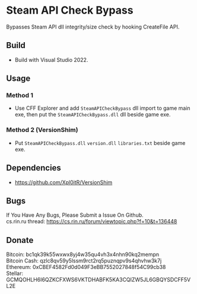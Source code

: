 # Steam API Check Bypass

Bypasses Steam API dll integrity/size check by hooking CreateFile API.

## Build

* Build with Visual Studio 2022.

## Usage

### Method 1

* Use CFF Explorer and add `SteamAPICheckBypass` dll import to game main exe, then put the `SteamAPICheckBypass.dll` dll beside game exe.

### Method 2 (VersionShim)

* Put `SteamAPICheckBypass.dll` `version.dll` `libraries.txt` beside game exe.

## Dependencies

* <https://github.com/Xpl0itR/VersionShim>

## Bugs

If You Have Any Bugs, Please Submit a Issue On Github.  
cs.rin.ru thread: <https://cs.rin.ru/forum/viewtopic.php?f=10&t=136448>

## Donate

Bitcoin: bc1qk39k55wxwx8yj4w35qu4vh3x4nhn90kq2mempn  
Bitcoin Cash: qzlc8qv59y5lssm9rct2rq5puznqpv9s4qhvhw3k7j  
Ethereum: 0xCBEF4582Fd0d049F3eBB7552027848f54C99cb38  
Stellar: GCMQOHLH6I6QZKCFXWS6VKTDHABFK5KA3CQIZW5JL6GBQYSDCFF5VL2E  

